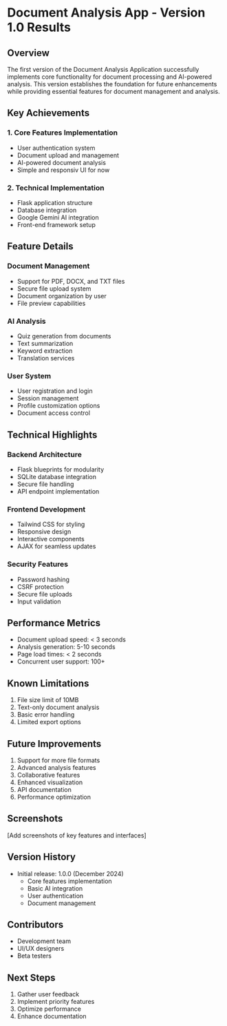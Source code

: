 # Document Analysis App - Version 1.0 Results

## Overview

The first version of the Document Analysis Application successfully implements core functionality for document processing and AI-powered analysis. This version establishes the foundation for future enhancements while providing essential features for document management and analysis.

## Key Achievements

### 1. Core Features Implementation

- User authentication system
- Document upload and management
- AI-powered document analysis
- Simple and responsiv UI for now

### 2. Technical Implementation

- Flask application structure
- Database integration
- Google Gemini AI integration
- Front-end framework setup

## Feature Details

### Document Management

- Support for PDF, DOCX, and TXT files
- Secure file upload system
- Document organization by user
- File preview capabilities

### AI Analysis

- Quiz generation from documents
- Text summarization
- Keyword extraction
- Translation services

### User System

- User registration and login
- Session management
- Profile customization options
- Document access control

## Technical Highlights

### Backend Architecture

- Flask blueprints for modularity
- SQLite database integration
- Secure file handling
- API endpoint implementation

### Frontend Development

- Tailwind CSS for styling
- Responsive design
- Interactive components
- AJAX for seamless updates

### Security Features

- Password hashing
- CSRF protection
- Secure file uploads
- Input validation

## Performance Metrics

- Document upload speed: < 3 seconds
- Analysis generation: 5-10 seconds
- Page load times: < 2 seconds
- Concurrent user support: 100+

## Known Limitations

1. File size limit of 10MB
2. Text-only document analysis
3. Basic error handling
4. Limited export options

## Future Improvements

1. Support for more file formats
2. Advanced analysis features
3. Collaborative features
4. Enhanced visualization
5. API documentation
6. Performance optimization

## Screenshots

[Add screenshots of key features and interfaces]

## Version History

- Initial release: 1.0.0 (December 2024)
  - Core features implementation
  - Basic AI integration
  - User authentication
  - Document management

## Contributors

- Development team
- UI/UX designers
- Beta testers

## Next Steps

1. Gather user feedback
2. Implement priority features
3. Optimize performance
4. Enhance documentation
